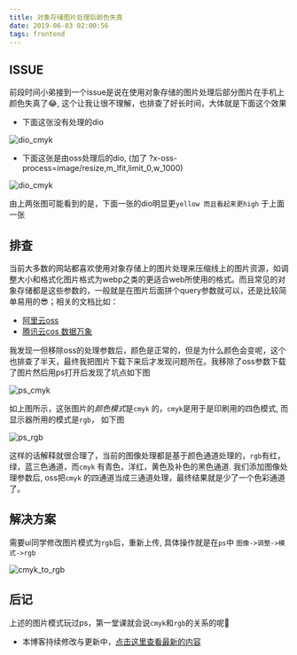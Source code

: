 ```yaml
---
title: 对象存储图片处理后颜色失真
date: 2019-06-03 02:00:56
tags: frontend
---
```



## ISSUE

前段时间小弟接到一个issue是说在使用对象存储的图片处理后部分图片在手机上颜色失真了😂, 这个让我让很不理解，也排查了好长时间，大体就是下面这个效果

* 下面这张没有处理的dio

![dio_cmyk](https://images.idf66.com/2019/06/04/c7524d0c-3ecd-4826-a88d-2a2cf772a0fb.jpg)

* 下面这张是由oss处理后的dio, (加了 ?x-oss-process=image/resize,m_lfit,limit_0,w_1000)

![dio_cmyk](https://images.idf66.com/2019/06/04/c7524d0c-3ecd-4826-a88d-2a2cf772a0fb.jpg?x-oss-process=image/resize,m_lfit,limit_0,w_1000)

由上两张图可能看到的是，下面一张的dio明显更`yellow 而且看起来更high` 于上面一张


## 排查

当前大多数的网站都喜欢使用对象存储上的图片处理来压缩线上的图片资源，如调整大小和格式化图片格式为webp之类的更适合web所使用的格式。而且常见的对象存储都是这些参数的，一般就是在图片后面拼个query参数就可以，还是比较简单易用的😎；相关的文档比如：

- [阿里云oss](https://help.aliyun.com/document_detail/44686.html)
- [腾讯云cos 数据万象](https://cloud.tencent.com/document/product/460/6929)

我发现一但移除oss的处理参数后，颜色是正常的，但是为什么颜色会变呢，这个也排查了半天，最终我把图片下载下来后才发现问题所在。我移除了oss参数下载了图片然后用ps打开后发现了坑点如下图

![ps_cmyk](https://aizigao-blog-1257747336.cos.ap-shanghai.myqcloud.com/2019-06-04_12-50.png)

如上图所示，这张图片的*颜色模式*是`cmyk` 的，`cmyk`是用于是印刷用的四色模式, 而显示器所用的模式是`rgb`， 如下图

![ps_rgb](https://aizigao-blog-1257747336.cos.ap-shanghai.myqcloud.com/2019-06-04_12-52.png)


这样的话解释就很合理了，当前的图像处理都是基于颜色通道处理的，`rgb`有红，绿，蓝三色通道，而`cmyk` 有青色，洋红，黄色及补色的黑色通道. 我们添加图像处理参数后, oss把`cmyk` 的四通道当成三通道处理，最终结果就是少了一个色彩通道了。

## 解决方案

需要ui同学修改图片模式为`rgb`后，重新上传, 具体操作就是在`ps`中 `图像->调整->模式->rgb`

![cmyk_to_rgb](https://aizigao-blog-1257747336.cos.ap-shanghai.myqcloud.com/2019-06-04-145511_5360x4096_scrot.png)


## 后记

上述的图片模式玩过ps，第一堂课就会说`cmyk`和`rgb`的关系的呢🤔


- 本博客持续修改与更新中，[点击这里查看最新的内容](https://aizigao.xyz/2019/06/03/对象存储图片处理后图片颜色失真问题/)

